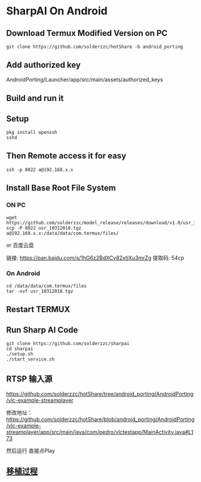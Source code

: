 # SharpAI On Android

## Download Termux Modified Version on PC

```
git clone https://github.com/solderzzc/hotShare -b android_porting
```

## Add authorized key

AndroidPorting/Launcher/app/src/main/assets/authorized_keys

## Build and run it

## Setup

```
pkg install openssh
sshd
```

## Then Remote access it for easy

```
ssh -p 8022 a@192.168.x.x
```

## Install Base Root File System

### ON PC
```
wget https://github.com/solderzzc/model_release/releases/download/v1.0/usr_10312018.tgz
scp -P 8022 usr_10312018.tgz a@192.168.x.x:/data/data/com.termux/files/
```
or 百度云盘

链接: https://pan.baidu.com/s/1hG6z2BdXCy82xtjXu3mrZg 提取码: 54cp

### On Android
```
cd /data/data/com.termux/files
tar -xvf usr_10312018.tgz 
```

## Restart TERMUX

## Run Sharp AI Code

```
git clone https://github.com/solderzzc/sharpai
cd sharpai
./setup.sh
./start_service.sh
```

## RTSP 输入源

https://github.com/solderzzc/hotShare/tree/android_porting/AndroidPorting/vlc-example-streamplayer

修改地址：
https://github.com/solderzzc/hotShare/blob/android_porting/AndroidPorting/vlc-example-streamplayer/app/src/main/java/com/pedro/vlctestapp/MainActivity.java#L173

然后运行
直接点Play



## [移植过程](https://github.com/solderzzc/hotShare/issues/3239)
